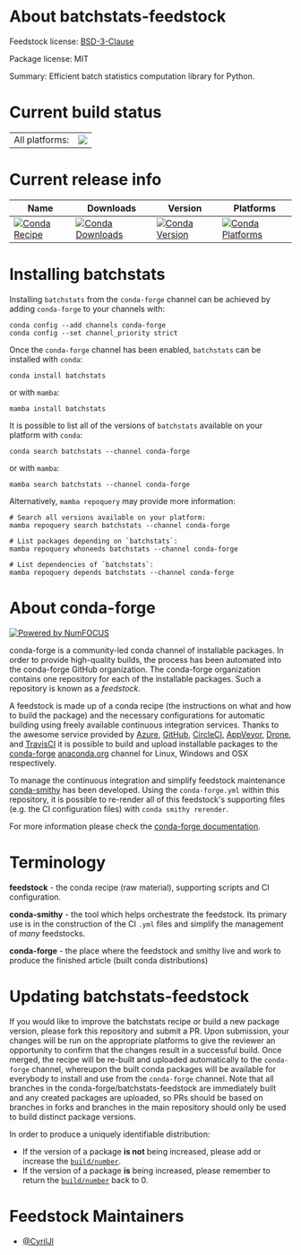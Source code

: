 About batchstats-feedstock
==========================

Feedstock license: [BSD-3-Clause](https://github.com/conda-forge/batchstats-feedstock/blob/main/LICENSE.txt)



Package license: MIT

Summary: Efficient batch statistics computation library for Python.

Current build status
====================


<table><tr><td>All platforms:</td>
    <td>
      <a href="https://dev.azure.com/conda-forge/feedstock-builds/_build/latest?definitionId=22448&branchName=main">
        <img src="https://dev.azure.com/conda-forge/feedstock-builds/_apis/build/status/batchstats-feedstock?branchName=main">
      </a>
    </td>
  </tr>
</table>

Current release info
====================

| Name | Downloads | Version | Platforms |
| --- | --- | --- | --- |
| [![Conda Recipe](https://img.shields.io/badge/recipe-batchstats-green.svg)](https://anaconda.org/conda-forge/batchstats) | [![Conda Downloads](https://img.shields.io/conda/dn/conda-forge/batchstats.svg)](https://anaconda.org/conda-forge/batchstats) | [![Conda Version](https://img.shields.io/conda/vn/conda-forge/batchstats.svg)](https://anaconda.org/conda-forge/batchstats) | [![Conda Platforms](https://img.shields.io/conda/pn/conda-forge/batchstats.svg)](https://anaconda.org/conda-forge/batchstats) |

Installing batchstats
=====================

Installing `batchstats` from the `conda-forge` channel can be achieved by adding `conda-forge` to your channels with:

```
conda config --add channels conda-forge
conda config --set channel_priority strict
```

Once the `conda-forge` channel has been enabled, `batchstats` can be installed with `conda`:

```
conda install batchstats
```

or with `mamba`:

```
mamba install batchstats
```

It is possible to list all of the versions of `batchstats` available on your platform with `conda`:

```
conda search batchstats --channel conda-forge
```

or with `mamba`:

```
mamba search batchstats --channel conda-forge
```

Alternatively, `mamba repoquery` may provide more information:

```
# Search all versions available on your platform:
mamba repoquery search batchstats --channel conda-forge

# List packages depending on `batchstats`:
mamba repoquery whoneeds batchstats --channel conda-forge

# List dependencies of `batchstats`:
mamba repoquery depends batchstats --channel conda-forge
```


About conda-forge
=================

[![Powered by
NumFOCUS](https://img.shields.io/badge/powered%20by-NumFOCUS-orange.svg?style=flat&colorA=E1523D&colorB=007D8A)](https://numfocus.org)

conda-forge is a community-led conda channel of installable packages.
In order to provide high-quality builds, the process has been automated into the
conda-forge GitHub organization. The conda-forge organization contains one repository
for each of the installable packages. Such a repository is known as a *feedstock*.

A feedstock is made up of a conda recipe (the instructions on what and how to build
the package) and the necessary configurations for automatic building using freely
available continuous integration services. Thanks to the awesome service provided by
[Azure](https://azure.microsoft.com/en-us/services/devops/), [GitHub](https://github.com/),
[CircleCI](https://circleci.com/), [AppVeyor](https://www.appveyor.com/),
[Drone](https://cloud.drone.io/welcome), and [TravisCI](https://travis-ci.com/)
it is possible to build and upload installable packages to the
[conda-forge](https://anaconda.org/conda-forge) [anaconda.org](https://anaconda.org/)
channel for Linux, Windows and OSX respectively.

To manage the continuous integration and simplify feedstock maintenance
[conda-smithy](https://github.com/conda-forge/conda-smithy) has been developed.
Using the ``conda-forge.yml`` within this repository, it is possible to re-render all of
this feedstock's supporting files (e.g. the CI configuration files) with ``conda smithy rerender``.

For more information please check the [conda-forge documentation](https://conda-forge.org/docs/).

Terminology
===========

**feedstock** - the conda recipe (raw material), supporting scripts and CI configuration.

**conda-smithy** - the tool which helps orchestrate the feedstock.
                   Its primary use is in the construction of the CI ``.yml`` files
                   and simplify the management of *many* feedstocks.

**conda-forge** - the place where the feedstock and smithy live and work to
                  produce the finished article (built conda distributions)


Updating batchstats-feedstock
=============================

If you would like to improve the batchstats recipe or build a new
package version, please fork this repository and submit a PR. Upon submission,
your changes will be run on the appropriate platforms to give the reviewer an
opportunity to confirm that the changes result in a successful build. Once
merged, the recipe will be re-built and uploaded automatically to the
`conda-forge` channel, whereupon the built conda packages will be available for
everybody to install and use from the `conda-forge` channel.
Note that all branches in the conda-forge/batchstats-feedstock are
immediately built and any created packages are uploaded, so PRs should be based
on branches in forks and branches in the main repository should only be used to
build distinct package versions.

In order to produce a uniquely identifiable distribution:
 * If the version of a package **is not** being increased, please add or increase
   the [``build/number``](https://docs.conda.io/projects/conda-build/en/latest/resources/define-metadata.html#build-number-and-string).
 * If the version of a package **is** being increased, please remember to return
   the [``build/number``](https://docs.conda.io/projects/conda-build/en/latest/resources/define-metadata.html#build-number-and-string)
   back to 0.

Feedstock Maintainers
=====================

* [@CyrilJl](https://github.com/CyrilJl/)

